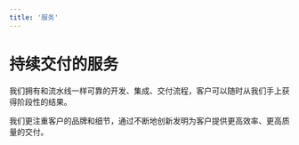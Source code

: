 ```yaml
---
title: '服务'
---
```


# 持续交付的服务

我们拥有和流水线一样可靠的开发、集成、交付流程，客户可以随时从我们手上获得阶段性的结果。

我们更注重客户的品牌和细节，通过不断地创新发明为客户提供更高效率、更高质量的交付。
